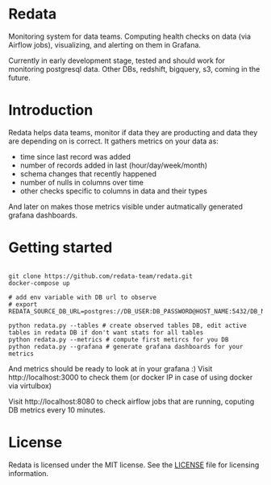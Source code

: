 # Redata
Monitoring system for data teams.
Computing health checks on data (via Airflow jobs), visualizing, and alerting on them in Grafana.

Currently in early development stage, tested and should work for monitoring postgresql data.
Other DBs, redshift, bigquery, s3, coming in the future.

# Introduction
Redata helps data teams, monitor if data they are producting and data they are depending on is correct.
It gathers metrics on your data as:

* time since last record was added
* number of records added in last (hour/day/week/month)
* schema changes that recently happened
* number of nulls in columns over time
* other checks specific to columns in data and their types

And later on makes those metrics visible under autmatically generated
grafana dashboards.

# Getting started

```

git clone https://github.com/redata-team/redata.git
docker-compose up

# add env variable with DB url to observe
# export REDATA_SOURCE_DB_URL=postgres://DB_USER:DB_PASSWORD@HOST_NAME:5432/DB_NAME

python redata.py --tables # create observed tables DB, edit active tables in redata DB if don't want stats for all tables
python redata.py --metrics # compute first metircs for you DB
python redata.py --grafana # generate grafana dashboards for your metrics

```

And metrics should be ready to look at in your grafana :)
Visit http://localhost:3000 to check them (or docker IP in case of using docker via virtulbox)

Visit http://localhost:8080 to check airflow jobs that are running, coputing DB metrics every 10 minutes.


# License
Redata is licensed under the MIT license. See the [LICENSE](LICENSE) file for licensing information.
